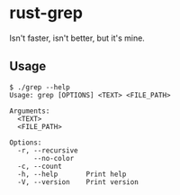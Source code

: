 # rust-grep
Isn't faster, isn't better, but it's mine.
## Usage
```
$ ./grep --help
Usage: grep [OPTIONS] <TEXT> <FILE_PATH>

Arguments:
  <TEXT>
  <FILE_PATH>

Options:
  -r, --recursive
      --no-color
  -c, --count
  -h, --help       Print help
  -V, --version    Print version
```
